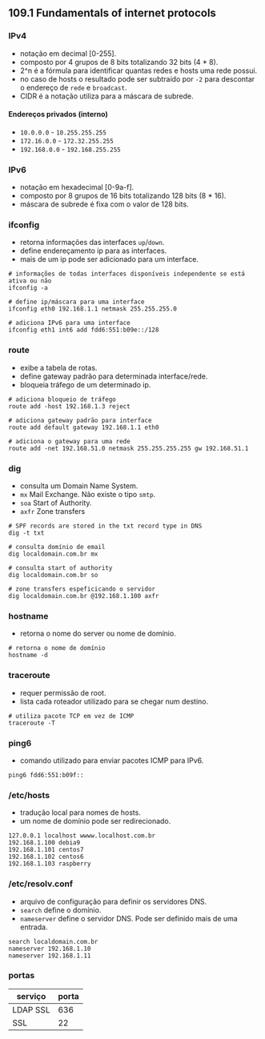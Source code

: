 ## 109.1 Fundamentals of internet protocols

### IPv4

* notação em decimal [0-255].
* composto por 4 grupos de 8 bits totalizando 32 bits (4 * 8).
* 2^n é a fórmula para identificar quantas redes e hosts uma rede possui.
* no caso de hosts o resultado pode ser subtraído por `-2` para descontar o endereço de `rede` e `broadcast`.
* CIDR é a notação utiliza para a máscara de subrede.

#### Endereços privados (interno)

* `10.0.0.0` - `10.255.255.255`
* `172.16.0.0` - `172.32.255.255`
* `192.168.0.0` - `192.168.255.255`

### IPv6

* notação em hexadecimal [0-9a-f].
* composto por 8 grupos de 16 bits totalizando 128 bits (8 * 16).
* máscara de subrede é fixa com o valor de 128 bits.

### ifconfig

* retorna informações das interfaces `up`/`down`.
* define endereçamento ip para as interfaces.
* mais de um ip pode ser adicionado para um interface.

```shell
# informações de todas interfaces disponíveis independente se está ativa ou não
ifconfig -a

# define ip/máscara para uma interface
ifconfig eth0 192.168.1.1 netmask 255.255.255.0

# adiciona IPv6 para uma interface
ifconfig eth1 int6 add fdd6:551:b09e::/128
```

### route

* exibe a tabela de rotas.
* define gateway padrão para determinada interface/rede.
* bloqueia tráfego de um determinado ip.

```shell
# adiciona bloqueio de tráfego
route add -host 192.168.1.3 reject

# adiciona gateway padrão para interface
route add default gateway 192.168.1.1 eth0

# adiciona o gateway para uma rede
route add -net 192.168.51.0 netmask 255.255.255.255 gw 192.168.51.1
```

### dig

* consulta um Domain Name System.
* `mx` Mail Exchange. Não existe o tipo `smtp`.
* `soa` Start of Authority.
* `axfr` Zone transfers

```shell
# SPF records are stored in the txt record type in DNS
dig -t txt

# consulta domínio de email
dig localdomain.com.br mx

# consulta start of authority
dig localdomain.com.br so

# zone transfers espeficicando o servidor
dig localdomain.com.br @192.168.1.100 axfr
```

### hostname

* retorna o nome do server ou nome de domínio.

```shell
# retorna o nome de domínio
hostname -d
```

### traceroute

* requer permissão de root.
* lista cada roteador utilizado para se chegar num destino.

```shell
# utiliza pacote TCP em vez de ICMP
traceroute -T
```

### ping6

* comando utilizado para enviar pacotes ICMP para IPv6.

```shell
ping6 fdd6:551:b09f::
```

### /etc/hosts

* tradução local para nomes de hosts.
* um nome de domínio pode ser redirecionado.

```
127.0.0.1 localhost wwww.localhost.com.br
192.168.1.100 debia9
192.168.1.101 centos7
192.168.1.102 centos6
192.168.1.103 raspberry
```

### /etc/resolv.conf

* arquivo de configuração para definir os servidores DNS.
* `search` define o domínio.
* `nameserver` define o servidor DNS. Pode ser definido mais de uma entrada.

```
search localdomain.com.br
nameserver 192.168.1.10
nameserver 192.168.1.11
```

### portas

| serviço  | porta |
|---|---|
| LDAP SSL  | 636  |
| SSL  | 22  |
